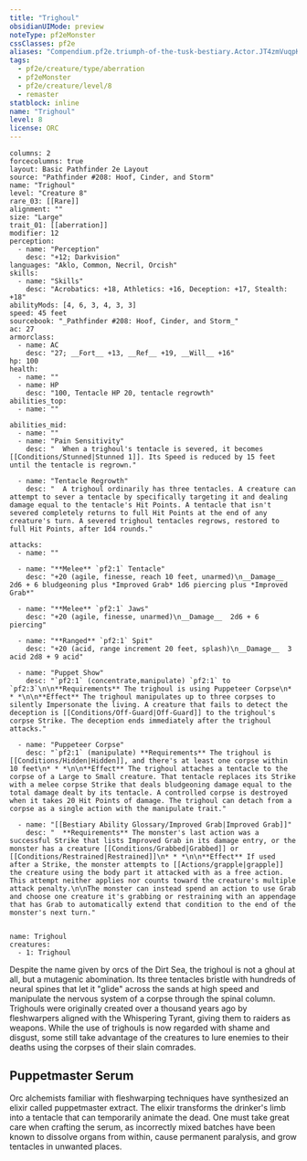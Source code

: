 ```yaml
---
title: "Trighoul"
obsidianUIMode: preview
noteType: pf2eMonster
cssClasses: pf2e
aliases: "Compendium.pf2e.triumph-of-the-tusk-bestiary.Actor.JT4zmVuqpKgchInM" 
tags:
  - pf2e/creature/type/aberration
  - pf2eMonster
  - pf2e/creature/level/8
  - remaster
statblock: inline
name: "Trighoul"
level: 8
license: ORC
---
```


```statblock
columns: 2
forcecolumns: true
layout: Basic Pathfinder 2e Layout
source: "Pathfinder #208: Hoof, Cinder, and Storm"
name: "Trighoul"
level: "Creature 8"
rare_03: [[Rare]]
alignment: ""
size: "Large"
trait_01: [[aberration]]
modifier: 12
perception:
  - name: "Perception"
    desc: "+12; Darkvision"
languages: "Aklo, Common, Necril, Orcish"
skills:
  - name: "Skills"
    desc: "Acrobatics: +18, Athletics: +16, Deception: +17, Stealth: +18"
abilityMods: [4, 6, 3, 4, 3, 3]
speed: 45 feet
sourcebook: "_Pathfinder #208: Hoof, Cinder, and Storm_"
ac: 27
armorclass:
  - name: AC
    desc: "27; __Fort__ +13, __Ref__ +19, __Will__ +16"
hp: 100
health:
  - name: ""
  - name: HP
    desc: "100, Tentacle HP 20, tentacle regrowth"
abilities_top:
  - name: ""

abilities_mid:
  - name: ""
  - name: "Pain Sensitivity"
    desc: "  When a trighoul's tentacle is severed, it becomes [[Conditions/Stunned|Stunned 1]]. Its Speed is reduced by 15 feet until the tentacle is regrown."

  - name: "Tentacle Regrowth"
    desc: "  A trighoul ordinarily has three tentacles. A creature can attempt to sever a tentacle by specifically targeting it and dealing damage equal to the tentacle's Hit Points. A tentacle that isn't severed completely returns to full Hit Points at the end of any creature's turn. A severed trighoul tentacles regrows, restored to full Hit Points, after 1d4 rounds."

attacks:
  - name: ""

  - name: "**Melee** `pf2:1` Tentacle"
    desc: "+20 (agile, finesse, reach 10 feet, unarmed)\n__Damage__  2d6 + 6 bludgeoning plus *Improved Grab* 1d6 piercing plus *Improved Grab*"

  - name: "**Melee** `pf2:1` Jaws"
    desc: "+20 (agile, finesse, unarmed)\n__Damage__  2d6 + 6 piercing"

  - name: "**Ranged** `pf2:1` Spit"
    desc: "+20 (acid, range increment 20 feet, splash)\n__Damage__  3 acid 2d8 + 9 acid"

  - name: "Puppet Show"
    desc: "`pf2:1` (concentrate,manipulate) `pf2:1` to `pf2:3`\n\n**Requirements** The trighoul is using Puppeteer Corpse\n* * *\n\n**Effect** The trighoul manipulates up to three corpses to silently Impersonate the living. A creature that fails to detect the deception is [[Conditions/Off-Guard|Off-Guard]] to the trighoul's corpse Strike. The deception ends immediately after the trighoul attacks."

  - name: "Puppeteer Corpse"
    desc: "`pf2:1` (manipulate) **Requirements** The trighoul is [[Conditions/Hidden|Hidden]], and there's at least one corpse within 10 feet\n* * *\n\n**Effect** The trighoul attaches a tentacle to the corpse of a Large to Small creature. That tentacle replaces its Strike with a melee corpse Strike that deals bludgeoning damage equal to the total damage dealt by its tentacle. A controlled corpse is destroyed when it takes 20 Hit Points of damage. The trighoul can detach from a corpse as a single action with the manipulate trait."

  - name: "[[Bestiary Ability Glossary/Improved Grab|Improved Grab]]"
    desc: "  **Requirements** The monster's last action was a successful Strike that lists Improved Grab in its damage entry, or the monster has a creature [[Conditions/Grabbed|Grabbed]] or [[Conditions/Restrained|Restrained]]\n* * *\n\n**Effect** If used after a Strike, the monster attempts to [[Actions/grapple|grapple]] the creature using the body part it attacked with as a free action. This attempt neither applies nor counts toward the creature's multiple attack penalty.\n\nThe monster can instead spend an action to use Grab and choose one creature it's grabbing or restraining with an appendage that has Grab to automatically extend that condition to the end of the monster's next turn."
 
```

```encounter-table
name: Trighoul
creatures:
  - 1: Trighoul
```



Despite the name given by orcs of the Dirt Sea, the trighoul is not a ghoul at all, but a mutagenic abomination. Its three tentacles bristle with hundreds of neural spines that let it "glide" across the sands at high speed and manipulate the nervous system of a corpse through the spinal column. Trighouls were originally created over a thousand years ago by fleshwarpers aligned with the Whispering Tyrant, giving them to raiders as weapons. While the use of trighouls is now regarded with shame and disgust, some still take advantage of the creatures to lure enemies to their deaths using the corpses of their slain comrades.

## Puppetmaster Serum

Orc alchemists familiar with fleshwarping techniques have synthesized an elixir called puppetmaster extract. The elixir transforms the drinker's limb into a tentacle that can temporarily animate the dead. One must take great care when crafting the serum, as incorrectly mixed batches have been known to dissolve organs from within, cause permanent paralysis, and grow tentacles in unwanted places.
